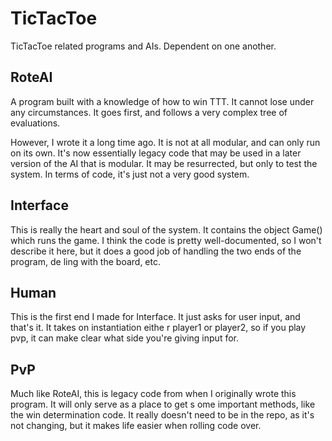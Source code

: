 # TicTacToe
TicTacToe related programs and AIs. Dependent on one another.

## RoteAI
A program built with a knowledge of how to win TTT. It cannot lose under any circumstances. It goes first, and follows 
a very complex tree of evaluations.

However, I wrote it a long time ago. It is not at all modular, and can only run on its own. It's now essentially legacy 
code that may be used in a later version of the AI that is modular. It may be resurrected, but only to test the system.
In terms of code, it's just not a very good system.

## Interface
This is really the heart and soul of the system. It contains the object Game() which runs the game. I think the code is
pretty well-documented, so I won't describe it here, but it does a good job of handling the two ends of the program, de
ling with the board, etc.

## Human
This is the first end I made for Interface. It just asks for user input, and that's it. It takes on instantiation eithe
r player1 or player2, so if you play pvp, it can make clear what side you're giving input for.

## PvP
Much like RoteAI, this is legacy code from when I originally wrote this program. It will only serve as a place to get s
ome important methods, like the win determination code. It really doesn't need to be in the repo, as it's not changing,
but it makes life easier when rolling code over.
